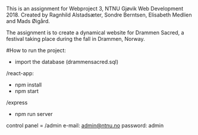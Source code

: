 This is an assignment for Webproject 3, NTNU Gjøvik Web Development 2018. 
Created by Ragnhild Alstadsæter, Sondre Berntsen, Elisabeth Medlien and Mads Øigård.

The assignment is to create a dynamical website for Drammen Sacred, a festival taking place during the fall in Drammen, Norway. 

#How to run the project:

- import the database (drammensacred.sql)

/react-app:
- npm install
- npm start

/express
- npm run server


control panel = /admin
e-mail: admin@ntnu.no
password: admin